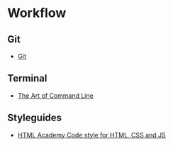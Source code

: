 # Workflow
## Git
- [Git](https://github.com/Nikkie8/git)
## Terminal
- [The Art of Command Line](https://github.com/jlevy/the-art-of-command-line/blob/master/README.md)
## Styleguides
- [HTML Academy Code style for HTML, CSS and JS](http://codeguide.academy/)
